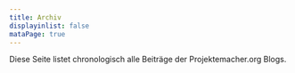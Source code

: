 ```yaml
---
title: Archiv
displayinlist: false
mataPage: true
---
```

Diese Seite listet chronologisch alle Beiträge der Projektemacher.org Blogs.
